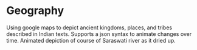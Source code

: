 # Geography
Using google maps to depict ancient kingdoms, places, and tribes described in Indian texts. Supports a json syntax to animate changes
over time. Animated depiction of course of Saraswati river as it dried up.
